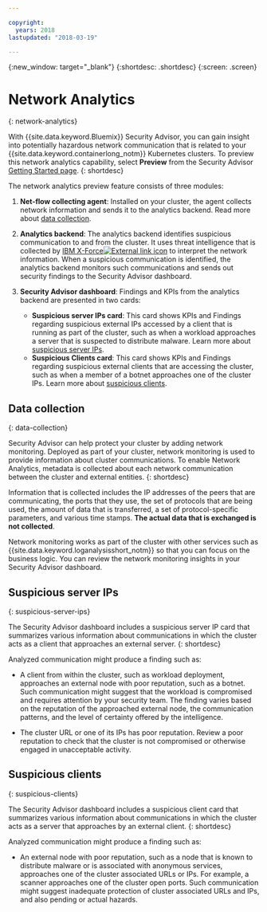 ```yaml
---

copyright:
  years: 2018
lastupdated: "2018-03-19"

---
```


{:new_window: target="_blank"}
{:shortdesc: .shortdesc}
{:screen: .screen}

# Network Analytics
{: network-analytics}

With {{site.data.keyword.Bluemix}} Security Advisor, you can gain insight into potentially hazardous network communication that is related to your {{site.data.keyword.containerlong_notm}} Kubernetes clusters. To preview this network analytics capability, select **Preview** from the Security Advisor [Getting Started page](https://console.bluemix.net/security/advisor/#!/overview).
{: shortdesc}

The network analytics preview feature consists of three modules:

1. **Net-flow collecting agent**: Installed on your cluster, the agent collects network information and sends it to the analytics backend. Read more about [data collection](#data-collection).

2. **Analytics backend**: The analytics backend identifies suspicious communication to and from the cluster. It uses threat intelligence that is collected by [IBM X-Force![External link icon](../../icons/launch-glyph.svg "External link icon")](https://www.ibm.com/security/xforce) to interpret the network information. When a suspicious communication is identified, the analytics backend monitors such communications and sends out security findings to the Security Advisor dashboard.

3. **Security Advisor dashboard**: Findings and KPIs from the analytics backend are presented in two cards:

   - **Suspicious server IPs card**: This card shows KPIs and Findings regarding suspicious external IPs accessed by a client that is running as part of the cluster, such as when a workload approaches a server that is suspected to distribute malware. Learn more about [suspicious server IPs](#suspicious-server-ips).
   - **Suspicious Clients card**: This card shows KPIs and Findings regarding suspicious external clients that are accessing the cluster, such as when a member of a botnet approaches one of the cluster IPs. Learn more about [suspicious clients](#suspicious-clients).

## Data collection
{: data-collection}

Security Advisor can help protect your cluster by adding network monitoring. Deployed as part of your cluster, network monitoring is used to provide information about cluster communications. To enable Network Analytics, metadata is collected about each network communication between the cluster and external entities.
{: shortdesc}

Information that is collected includes the IP addresses of the peers that are communicating, the ports that they use, the set of protocols that are being used, the amount of data that is transferred, a set of protocol-specific parameters, and various time stamps. **The actual data that is exchanged is not collected**.

Network monitoring works as part of the cluster with other services such as {{site.data.keyword.loganalysisshort_notm}} so that you can focus on the business logic. You can review the network monitoring insights in your Security Advisor dashboard.

## Suspicious server IPs
{: suspicious-server-ips}

The Security Advisor dashboard includes a suspicious server IP card that summarizes various information about communications in which the cluster acts as a client that approaches an external server. 
{: shortdesc}

Analyzed communication might produce a finding such as:

- A client from within the cluster, such as workload deployment, approaches an external node with poor reputation, such as a botnet. Such communication might suggest that the workload is compromised and requires attention by your security team. The finding varies based on the reputation of the approached external node, the communication patterns, and the level of certainty offered by the intelligence.

- The cluster URL or one of its IPs has poor reputation. Review a poor reputation to check that the cluster is not compromised or otherwise engaged in unacceptable activity.

## Suspicious clients
{: suspicious-clients}

The Security Advisor dashboard includes a suspicious client card that summarizes various information about communications in which the cluster acts as a server that approaches by an external client.
{: shortdesc}

Analyzed communication might produce a finding such as:

- An external node with poor reputation, such as a node that is known to distribute malware or is associated with anonymous services, approaches one of the cluster associated URLs or IPs. For example, a scanner approaches one of the cluster open ports. Such communication might suggest inadequate protection of cluster associated URLs and IPs, and also pending or actual hazards.
